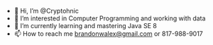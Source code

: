 - 👋 Hi, I’m @Cryptohnic
- 👀 I’m interested in Computer Programming and working with data
- 🌱 I’m currently learning and mastering Java SE 8
- 📫 How to reach me brandonwalex@gmail.com or 817-988-9017
